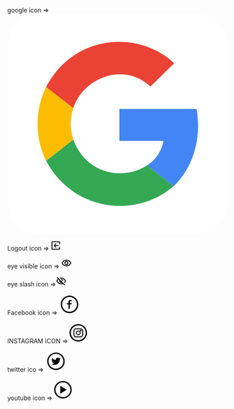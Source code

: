 google icon => <svg xmlns="http://www.w3.org/2000/svg" aria-label="Google" viewBox="0 0 512 512"><rect width="512" height="512" fill="#fff" rx="15%"/><path fill="#4285f4" d="M386 400c45-42 65-112 53-179H260v74h102c-4 24-18 44-38 57z"/><path fill="#34a853" d="M90 341a192 192 0 0 0 296 59l-62-48c-53 35-141 22-171-60z"/><path fill="#fbbc02" d="M153 292c-8-25-8-48 0-73l-63-49c-23 46-30 111 0 171z"/><path fill="#ea4335" d="M153 219c22-69 116-109 179-50l55-54c-78-75-230-72-297 55z"/></svg>

Logout icon => <svg width="23px" height="23px" viewBox="0 0 1024 1024" data-aut-id="icon"  fill-rule="evenodd"><path class="rui-77aaa" d="M128 85.333l-42.667 42.667v768l42.667 42.667h768l42.667-42.667v-213.333l-42.667-42.667-42.667 42.667v170.667h-682.667v-682.667h682.667v170.667l42.667 42.667 42.667-42.667v-213.333l-42.667-42.667h-768zM494.336 298.667l-183.168 183.168v60.331l183.168 183.168h60.331v-60.331l-110.336-110.336h323.669l42.667-42.667-42.667-42.667h-323.669l110.336-110.336v-60.331h-60.331z"></path></svg>


eye visible icon => <svg xmlns="http://www.w3.org/2000/svg" height="24px" viewBox="0 0 24 24" width="24px" fill="#000000"><path d="M0 0h24v24H0V0z" fill="none"/><path d="M12 6c3.79 0 7.17 2.13 8.82 5.5C19.17 14.87 15.79 17 12 17s-7.17-2.13-8.82-5.5C4.83 8.13 8.21 6 12 6m0-2C7 4 2.73 7.11 1 11.5 2.73 15.89 7 19 12 19s9.27-3.11 11-7.5C21.27 7.11 17 4 12 4zm0 5c1.38 0 2.5 1.12 2.5 2.5S13.38 14 12 14s-2.5-1.12-2.5-2.5S10.62 9 12 9m0-2c-2.48 0-4.5 2.02-4.5 4.5S9.52 16 12 16s4.5-2.02 4.5-4.5S14.48 7 12 7z"/></svg>

eye slash icon =><svg xmlns="http://www.w3.org/2000/svg" height="24px" viewBox="0 0 24 24" width="24px" fill="#000000"><path d="M0 0h24v24H0V0zm0 0h24v24H0V0zm0 0h24v24H0V0zm0 0h24v24H0V0z" fill="none"/><path d="M12 6c3.79 0 7.17 2.13 8.82 5.5-.59 1.22-1.42 2.27-2.41 3.12l1.41 1.41c1.39-1.23 2.49-2.77 3.18-4.53C21.27 7.11 17 4 12 4c-1.27 0-2.49.2-3.64.57l1.65 1.65C10.66 6.09 11.32 6 12 6zm-1.07 1.14L13 9.21c.57.25 1.03.71 1.28 1.28l2.07 2.07c.08-.34.14-.7.14-1.07C16.5 9.01 14.48 7 12 7c-.37 0-.72.05-1.07.14zM2.01 3.87l2.68 2.68C3.06 7.83 1.77 9.53 1 11.5 2.73 15.89 7 19 12 19c1.52 0 2.98-.29 4.32-.82l3.42 3.42 1.41-1.41L3.42 2.45 2.01 3.87zm7.5 7.5l2.61 2.61c-.04.01-.08.02-.12.02-1.38 0-2.5-1.12-2.5-2.5 0-.05.01-.08.01-.13zm-3.4-3.4l1.75 1.75c-.23.55-.36 1.15-.36 1.78 0 2.48 2.02 4.5 4.5 4.5.63 0 1.23-.13 1.77-.36l.98.98c-.88.24-1.8.38-2.75.38-3.79 0-7.17-2.13-8.82-5.5.7-1.43 1.72-2.61 2.93-3.53z"/></svg>

Facebook icon  => <svg width="48px" height="48px" viewBox="0 0 1024 1024" data-aut-id="icon" class="" fill-rule="evenodd"><path class="rui-77aaa" d="M512 85.325c235.648 0 426.667 191.019 426.667 426.667s-191.019 426.667-426.667 426.667c-235.648 0-426.667-191.019-426.667-426.667s191.019-426.667 426.667-426.667zM512 150.605c-199.595 0-361.429 161.792-361.429 361.387 0 199.637 161.835 361.429 361.429 361.429s361.429-161.792 361.429-361.429c0-199.595-161.835-361.387-361.429-361.387zM616.789 301.133v57.6h-61.312c-15.403 0-28.8 14.848-28.8 31.616v0 63.147h90.069v53.845h-90.069v215.509h-67.115v-215.509h-78.592v-53.845h78.592v-74.325c0-42.752 34.517-78.037 76.672-78.037v0h80.555z"></path></svg>

INSTAGRAM ICON =><svg width="48px" height="48px" viewBox="0 0 1024 1024" data-aut-id="icon" class="" fill-rule="evenodd"><path class="rui-77aaa" d="M511.979 85.321c235.648 0 426.667 191.019 426.667 426.667s-191.019 426.667-426.667 426.667c-235.605 0-426.667-191.019-426.667-426.667s191.061-426.667 426.667-426.667zM511.979 150.601c-199.595 0-361.429 161.792-361.429 361.387 0 199.637 161.835 361.429 361.429 361.429 199.637 0 361.429-161.792 361.429-361.429 0-199.595-161.792-361.387-361.429-361.387zM619.721 291.247c70.784 0 128.384 57.643 128.384 128.469v0 184.619c0 70.784-57.6 128.427-128.384 128.427v0h-215.424c-70.827 0-128.384-57.643-128.384-128.427v0-184.619c0-70.827 57.557-128.469 128.384-128.469v0zM619.721 335.791h-215.424c-46.293 0-83.883 37.632-83.883 83.925v0 184.619c0 46.293 37.589 83.925 83.883 83.925v0h215.424c46.251 0 83.883-37.632 83.883-83.925v0-184.619c0-46.293-37.632-83.925-83.883-83.925v0zM512.021 405.248c63.659 0 115.456 49.195 115.456 109.653 0 59.904-50.688 106.752-115.456 106.752-63.659 0-115.499-49.195-115.499-109.653 0-59.861 50.688-106.752 115.499-106.752zM512.021 444.885c-41.813 0-75.819 31.403-75.819 70.016 0 37.291 35.413 70.016 75.819 70.016s75.776-32.725 75.776-70.016c0-38.613-34.005-70.016-75.776-70.016zM630.857 358.852c23.296 0 43.008 19.712 43.008 43.008s-19.712 43.008-43.008 43.008c-23.296 0-43.008-19.712-43.008-43.008s19.712-43.008 43.008-43.008zM630.857 386.927c-8.661 0-15.019 6.272-15.019 14.933 0 8.704 6.357 14.976 15.019 14.976s14.976-6.272 14.976-14.976c0-8.661-6.315-14.933-14.976-14.933z"></path></svg>

twitter ico => <svg width="48px" height="48px" viewBox="0 0 1024 1024" data-aut-id="icon" class="" fill-rule="evenodd"><path class="rui-77aaa" d="M511.979 85.321c235.648 0 426.667 191.019 426.667 426.667s-191.019 426.667-426.667 426.667c-235.605 0-426.667-191.019-426.667-426.667s191.061-426.667 426.667-426.667zM511.979 150.601c-199.595 0-361.429 161.792-361.429 361.387 0 199.637 161.835 361.429 361.429 361.429 199.637 0 361.429-161.792 361.429-361.429 0-199.595-161.792-361.387-361.429-361.387zM600.499 335.040c25.728 0 51.499 9.6 67.584 25.728 16.085 0 45.013-9.643 57.899-19.328-6.443 19.328-25.771 41.813-38.613 51.499 22.528 0 44.971-9.685 51.456-12.885-12.843 16.085-25.728 32.171-45.013 45.056 6.4 144.768-109.397 263.851-260.608 263.851-51.499 0-99.755-12.885-148.011-38.656 64.341 9.685 119.040-22.528 135.125-38.613-41.856 0-80.427-35.371-83.669-61.141 9.685 0 28.971 3.243 38.656-3.2-54.699-12.885-70.784-54.699-70.784-86.869 9.643 9.685 32.128 9.685 41.813 9.685-32.171-19.328-54.699-70.827-28.971-119.040 48.256 57.899 122.283 90.069 193.067 93.269-3.243-6.4-3.243-12.885-3.243-19.285 0-48.256 41.856-90.069 93.312-90.069z"></path></svg>

youtube icon =><svg width="48px" height="48px" viewBox="0 0 1024 1024" data-aut-id="icon" class="" fill-rule="evenodd"><path class="rui-77aaa" d="M512 85.321c235.648 0 426.667 191.019 426.667 426.667s-191.019 426.667-426.667 426.667c-235.648 0-426.667-191.019-426.667-426.667s191.019-426.667 426.667-426.667zM512 150.601c-199.595 0-361.429 161.792-361.429 361.387 0 199.637 161.835 361.429 361.429 361.429s361.429-161.792 361.429-361.429c0-199.595-161.835-361.387-361.429-361.387zM382.605 321.86l311.125 190.123-311.125 190.165v-380.288z"></path></svg>